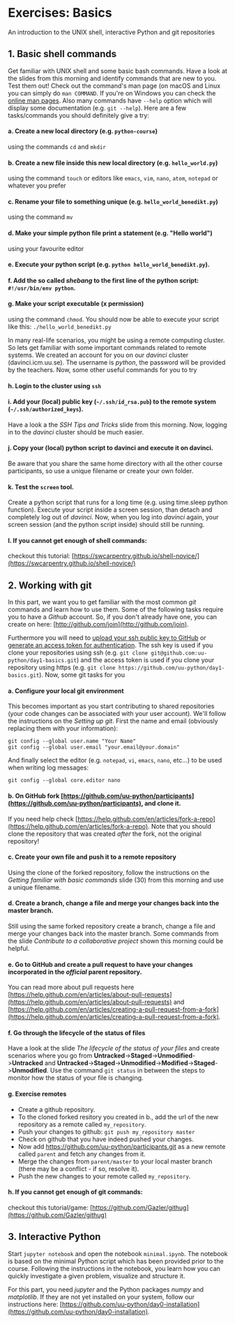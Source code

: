 # Exercises: Basics
An introduction to the UNIX shell, interactive Python and git repositories

## 1. Basic shell commands
Get familiar with UNIX shell and some basic bash commands. Have a look at the slides from this morning and identify commands that are new to you. Test them out! Check out the command's man page (on macOS and Linux you can simply do ```man COMMAND```. If you're on Windows you can check the [online man pages](https://linux.die.net/man/). Also many commands have `--help` option which will display some documentation (e.g. `git --help`). Here are a few tasks/commands you should definitely give a try:

#### a. Create a new local directory (e.g. `python-course`) 
using the commands ```cd``` and ```mkdir```
#### b. Create a new file inside this new local directory (e.g. `hello_world.py`) 
using the command ```touch``` or editors like ```emacs```, ```vim```, ```nano```, `atom`, `notepad` or whatever you prefer
#### c. Rename your file to something unique (e.g. `hello_world_benedikt.py`)
using the command `mv`
#### d. Make your simple python file print a statement (e.g. "Hello world") 
using your favourite editor
#### e. Execute your python script (e.g. `python hello_world_benedikt.py`).
#### f. Add the so called *shebang* to the first line of the python script: ```#!/usr/bin/env python```.
#### g. Make your script executable (x permission) 
using the command ```chmod```. You should now be able to execute your script like this: ```./hello_world_benedikt.py```

In many real-life scenarios, you might be using a remote computing cluster. So lets get familiar with some important commands related to remote systems. We created an account for you on our *davinci* cluster (davinci.icm.uu.se). The username is *python*, the password will be provided by the teachers. Now, some other useful commands for you to try

#### h. Login to the cluster using ```ssh```
#### i. Add your (local) public key (```~/.ssh/id_rsa.pub```) to the remote system (```~/.ssh/authorized_keys```). 
Have a look a the *SSH Tips and Tricks* slide from this morning. Now, logging in to the *davinci* cluster should be much easier.
#### j. Copy your (local) python script to davinci and execute it on davinci. 
Be aware that you share the same home directory with all the other course participants, so use a unique filename or create your own folder. 
#### k. Test the ```screen``` tool. 
Create a python script that runs for a long time (e.g. using time.sleep python function). Execute your script inside a screen session, than detach and completely log out of *davinci*. Now, when you log into *davinci* again, your screen session (and the python script inside) should still be running. 
#### l. If you cannot get enough of shell commands: 
checkout this tutorial: [https://swcarpentry.github.io/shell-novice/](https://swcarpentry.github.io/shell-novice/)

## 2. Working with git
In this part, we want you to get familiar with the most common *git* commands and learn how to use them. Some of the following tasks require you to have a *Github* account. So, if you don't already have one, you can create on here: [http://github.com/join](http://github.com/join). 

<!---
> In order for you to be able to ```push``` your changes to one of our remote repositories (e.g. [https://github.com/uu-python/participants](https://github.com/uu-python/participants)), we need to add you as a collaborator to our *Github* origanization. Therefore, come to the front and write you *Github* username on the whiteboard...
-->

Furthermore you will need to [upload your ssh public key to GitHub](https://docs.github.com/en/authentication/connecting-to-github-with-ssh/adding-a-new-ssh-key-to-your-github-account) or [generate an access token for authentication](https://docs.github.com/en/authentication/keeping-your-account-and-data-secure/creating-a-personal-access-token).
The ssh key is used if you clone your repositories using ssh (e.g. `git clone git@github.com:uu-python/day1-basics.git`) and the access token is used if you clone your repository using https (e.g. `git clone https://github.com/uu-python/day1-basics.git`).
Now, some git tasks for you

#### a. Configure your local git environment
This becomes important as you start contributing to shared repositories (your code changes can be associated with your user account).
We'll follow the instructions on the *Setting up git*.
First the name and email (obviously replacing them with your information):

	git config --global user.name "Your Name"
	git config --global user.email "your.email@your.domain"

And finally select the editor (e.g. `notepad`, `vi`, `emacs`, `nano`, etc...) to be used when writing log messages:

	git config --global core.editor nano

#### b. On GitHub fork [https://github.com/uu-python/participants](https://github.com/uu-python/participants), and clone it.
If you need help check [https://help.github.com/en/articles/fork-a-repo](https://help.github.com/en/articles/fork-a-repo).
Note that you should clone the repository that was created *after* the fork, not the original repository!

#### c. Create your own file and push it to a remote repository
Using the clone of the forked repository, follow the instructions on the *Getting familiar with basic commands* slide (30) from this morning and use a unique filename.

#### d. Create a branch, change a file and merge your changes back into the master branch. 
Still using the same forked repository create a branch, change a file and merge your changes back into the master branch.
Some commands from the slide *Contribute to a collaborative project* shown this morning could be helpful.

#### e. Go to GitHub and create a pull request to have your changes incorporated in the *official* parent repository.
You can read more about pull requests here [https://help.github.com/en/articles/about-pull-requests](https://help.github.com/en/articles/about-pull-requests) and [https://help.github.com/en/articles/creating-a-pull-request-from-a-fork](https://help.github.com/en/articles/creating-a-pull-request-from-a-fork).

#### f. Go through the lifecycle of the status of files
Have a look at the slide *The lifecycle of the status of your files* and create scenarios where you go from **Untracked**->**Staged**->**Unmodified**->**Untracked** and **Untracked**->**Staged**->**Unmodified**->**Modified**->**Staged**->**Unmodified**. Use the command ```git status``` in between the steps to monitor how the status of your file is changing.

#### g. Exercise remotes
- Create a github repository.
- To the cloned forked resitory you created in b., add the url of the new repository as a remote called `my_repository`.
- Push your changes to github: `git push my_repository master`
- Check on github that you have indeed pushed your changes.
- Now add https://github.com/uu-python/participants.git as a new remote called `parent` and fetch any changes from it.
- Merge the changes from `parent/master` to your local master branch (there may be a conflict - if so, resolve it).
- Push the new changes to your remote called `my_repository`.

#### h. If you cannot get enough of git commands:
checkout this tutorial/game: [https://github.com/Gazler/githug](https://github.com/Gazler/githug)

## 3. Interactive Python

Start ```jupyter notebook``` and open the notebook ```minimal.ipynb```. The notebook is based on the minimal Python script which has been provided prior to the course. Following the instructions in the notebook, you learn how you can quickly investigate a given problem, visualize and structure it. 

For this part, you need *jupyter* and the Python packages *numpy* and *matplotlib*. If they are not yet installed on your system, follow our instructions here: [https://github.com/uu-python/day0-installation](https://github.com/uu-python/day0-installation).

